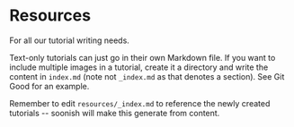 # Resources

For all our tutorial writing needs. 

Text-only tutorials can just go in their own Markdown file. If you want to include multiple images in a tutorial, create it a directory and write the content in `index.md` (note not `_index.md` as that denotes a section). See Git Good for an example.

Remember to edit `resources/_index.md` to reference the newly created tutorials -- soonish will make this generate from content.